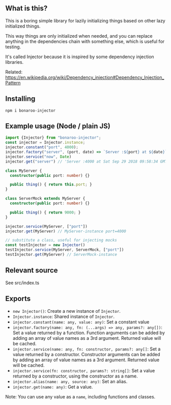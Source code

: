 ## What is this?

This is a boring simple library for lazily initializing things based on other lazy initialized things.

This way things are only initialized when needed, and you can replace anything in the dependencies chain with something else, which is useful for testing.

It's called Injector because it is inspired by some dependency injection libraries.

Related: https://en.wikipedia.org/wiki/Dependency_injection#Dependency_Injection_Pattern

## Installing

    npm i bonaroo-injector

## Example usage (Node / plain JS)

```ts
import {Injector} from "bonaroo-injector";
const injector = Injector.instance;
injector.constant("port", 4000);
injector.factory("server", (port, date) => `Server :${port} at ${date}`, ["port", "now"])
injector.service("now", Date)
injector.get("server") // 'Server :4000 at Sat Sep 29 2018 09:58:34 GMT+0200 (CEST)'

class MyServer {
  constructor(public port: number) {}

  public thing() { return this.port; }
}

class ServerMock extends MyServer {
  constructor(public port: number) {}

  public thing() { return 9000; }
}

injector.service(MyServer, ["port"])
injector.get(MyServer) // MyServer-instance port=4000

// substitute a class, useful for injecting mocks
const testInjector = new Injector()
testInjector.service(MyServer, ServerMock, ["port"])
testInjector.get(MyServer) // ServerMock-instance
```

## Relevant source

See src/index.ts

## Exports

- `new Injector()`: Create a new instance of `Injector`.
- `Injector.instance`: Shared instance of `Injector`.
- `injector.constant(name: any, value: any)`: Set a constant value
- `injector.factory(name: any, fn: (...args) => any, params?: any[])`: Set a value returned by a function. Function arguments can be added by adding an array of value names as a 3rd argument. Returned value will be cached.
- `injector.service(name: any, fn: constructor, params?: any[]`: Set a value returned by a constructor. Constructor arguments can be added by adding an array of value names as a 3rd argument. Returned value will be cached.
- `injector.service(fn: constructor, params?: string[]`: Set a value returned by a constructor, using the constructor as a name.
- `injector.alias(name: any, source: any)`: Set an alias.
- `injector.get(name: any)`: Get a value.

Note: You can use any value as a `name`, including functions and classes.
